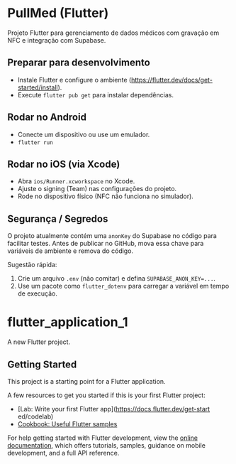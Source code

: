 # PullMed (Flutter)

Projeto Flutter para gerenciamento de dados médicos com gravação em NFC e integração com Supabase.

## Preparar para desenvolvimento

- Instale Flutter e configure o ambiente (https://flutter.dev/docs/get-started/install).
- Execute `flutter pub get` para instalar dependências.

## Rodar no Android

- Conecte um dispositivo ou use um emulador.
- `flutter run`

## Rodar no iOS (via Xcode)

- Abra `ios/Runner.xcworkspace` no Xcode.
- Ajuste o signing (Team) nas configurações do projeto.
- Rode no dispositivo físico (NFC não funciona no simulador).

## Segurança / Segredos

O projeto atualmente contém uma `anonKey` do Supabase no código para facilitar testes. Antes de publicar no GitHub, mova essa chave para variáveis de ambiente e remova do código.

Sugestão rápida:

1. Crie um arquivo `.env` (não comitar) e defina `SUPABASE_ANON_KEY=...`.
2. Use um pacote como `flutter_dotenv` para carregar a variável em tempo de execução.
# flutter_application_1

A new Flutter project.

## Getting Started

This project is a starting point for a Flutter application.

A few resources to get you started if this is your first Flutter project:

- [Lab: Write your first Flutter app](https://docs.flutter.dev/get-start ed/codelab)
- [Cookbook: Useful Flutter samples](https://docs.flutter.dev/cookbook)

For help getting started with Flutter development, view the
[online documentation](https://docs.flutter.dev/), which offers tutorials,
samples, guidance on mobile development, and a full API reference.
